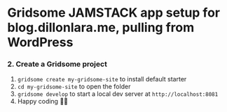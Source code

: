 # Gridsome JAMSTACK app setup for blog.dillonlara.me, pulling from WordPress

### 2. Create a Gridsome project

1. `gridsome create my-gridsome-site` to install default starter
2. `cd my-gridsome-site` to open the folder
3. `gridsome develop` to start a local dev server at `http://localhost:8081`
4. Happy coding 🎉🙌
